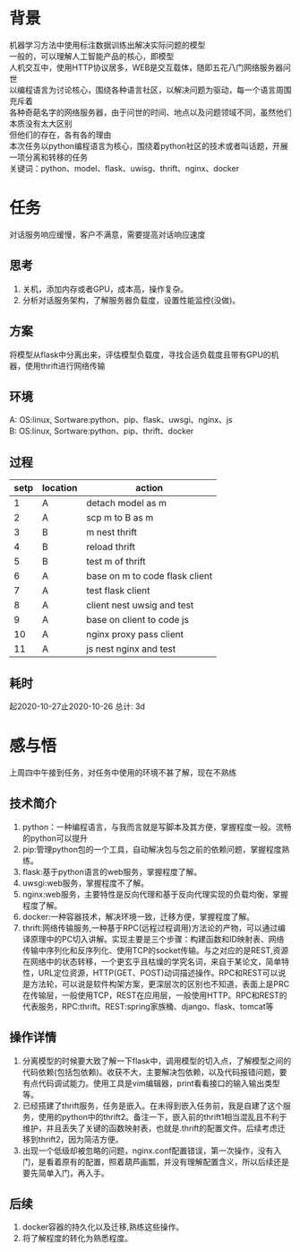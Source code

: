 # 背景
机器学习方法中使用标注数据训练出解决实际问题的模型</br>
一般的，可以理解人工智能产品的核心，即模型</br>
人机交互中，使用HTTP协议居多，WEB是交互载体，随即五花八门网络服务器问世</br>
以编程语言为讨论核心，围绕各种语言社区，以解决问题为驱动，每一个语言周围充斥着</br>
各种奇葩名字的网络服务器，由于问世的时间、地点以及问题领域不同，虽然他们本质没有太大区别</br>
但他们的存在，各有各的理由</br>
本次任务以python编程语言为核心，围绕着python社区的技术或者叫话题，开展一项分离和转移的任务</br>
关键词：python、model、flask、uwisg、thrift、nginx、docker</br>
# 任务
对话服务响应缓慢，客户不满意，需要提高对话响应速度</br>
## 思考
1. 关机，添加内存或者GPU，成本高，操作复杂。
2. 分析对话服务架构，了解服务器负载度，设置性能监控(没做)。 
## 方案
将模型从flask中分离出来，评估模型负载度，寻找合适负载度且带有GPU的机器，使用thrift进行网络传输
## 环境
A: OS:linux, Sortware:python、pip、flask、uwsgi、nginx、js</br>
B: OS:linux, Sortware:python、pip、thrift、docker
## 过程
|setp|location|action|
|---|---|---|
|1|A|detach model as m|
|2|A|scp m to B as m|
|3|B|m nest thrift|
|4|B|reload thrift| 
|5|B|test m of thrift|
|6|A|base on m to code flask client|
|7|A|test flask client|
|8|A|client nest uwsig and test|
|9|A|base on client to code js|
|10|A|nginx proxy pass client|
|11|A|js nest nginx and test|
## 耗时
起2020-10-27止2020-10-26 总计: 3d
# 感与悟
上周四中午接到任务，对任务中使用的环境不甚了解，现在不熟练</br>
## 技术简介
1. python：一种编程语言，与我而言就是写脚本及其方便，掌握程度一般。流畅的python可以提升</br>
2. pip:管理python包的一个工具，自动解决包与包之前的依赖问题，掌握程度熟练。</br>
3. flask:基于python语言的web服务，掌握程度了解。</br>
4. uwsgi:web服务，掌握程度不了解。</br>
5. nginx:web服务，主要特性是反向代理和基于反向代理实现的负载均衡，掌握程度了解。</br>
6. docker:一种容器技术，解决环境一致，迁移方便，掌握程度了解。</br>
7. thrift:网络传输服务,一种基于RPC(远程过程调用)方法论的产物，可以通过编译原理中的PC切入讲解。实现主要是三个步骤：构建函数和ID映射表、网络传输中序列化和反序列化、使用TCP的socket传输。与之对应的是REST,资源在网络中的状态转移，一个更玄乎且枯燥的学究名词，来自于某论文，简单特性，URL定位资源，HTTP(GET、POST)动词描述操作。RPC和REST可以说是方法轮，可以说是软件构架方案，更深层次的区别也不知道，表面上是PRC在传输层，一般使用TCP，REST在应用层，一般使用HTTP。RPC和REST的代表服务，RPC:thrift。REST:spring家族桶、django、flask、tomcat等
## 操作详情
1. 分离模型的时候要大致了解一下flask中，调用模型的切入点，了解模型之间的代码依赖(包括包依赖)。收获不大，主要解决包依赖，以及代码报错问题，要有点代码调试能力。使用工具是vim编辑器，print看看接口的输入输出类型等。
3. 已经搭建了thrift服务，任务是嵌入。在未得到嵌入任务前，我是自建了这个服务，使用的python中的thrift2。备注一下，嵌入前的thrift1相当混乱且不利于维护，并且丢失了关键的函数映射表，也就是.thrift的配置文件。后续考虑迁移到thrift2，因为简洁方便。
10. 出现一个低级却被忽略的问题，nginx.conf配置错误，第一次操作，没有入门，是看着原有的配置，照着葫芦画瓢，并没有理解配置含义，所以后续还是要先简单入门，再入手。
## 后续
1. docker容器的持久化以及迁移,熟练这些操作。
2. 将了解程度的转化为熟悉程度。

